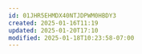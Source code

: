 ```yaml
---
id: 01JHR5EHMDX40NTJDPWM0HBDY3
created: 2025-01-16T11:19
updated: 2025-01-20T17:10
modified: 2025-01-18T10:23:58-07:00
---
```

